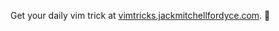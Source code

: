 Get your daily vim trick at [vimtricks.jackmitchellfordyce.com](https://vimtricks.jackmitchellfordyce.com). 🚀
